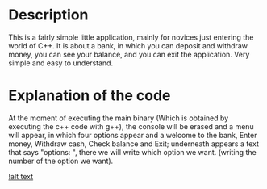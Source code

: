 # Description
This is a fairly simple little application, mainly for novices just entering the world of C++. It is about a bank, in which you can deposit and withdraw money, you can see your balance, and you can exit the application. Very simple and easy to understand.

# Explanation of the code 

At the moment of executing the main binary (Which is obtained by executing the c++ code with g++), the console will be erased and a menu will appear, in which four options appear and a welcome to the bank, Enter money, Withdraw cash, Check balance and Exit; underneath appears a text that says "options: ", there we will write which option we want. (writing the number of the option we want).


[!alt text](https://i.ibb.co/KDtW3R9/index.png)



